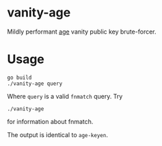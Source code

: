 # vanity-age

Mildly performant [age](https://github.com/FiloSottile/age) vanity public key brute-forcer.

# Usage

```
go build
./vanity-age query
```

Where `query` is a valid `fnmatch` query. Try

```
./vanity-age
```

for information about fnmatch.

The output is identical to `age-keyen`.